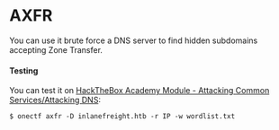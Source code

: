 # AXFR

You can use it brute force a DNS server to find hidden subdomains accepting Zone Transfer. 

#### Testing

You can test it on [HackTheBox Academy Module - Attacking Common Services/Attacking DNS](https://academy.hackthebox.com/module/116/section/1512):


```shell
$ onectf axfr -D inlanefreight.htb -r IP -w wordlist.txt
```